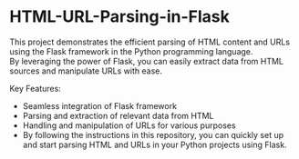 # HTML-URL-Parsing-in-Flask
This project demonstrates the efficient parsing of HTML content and URLs using the Flask framework in the Python programming language.    
By leveraging the power of Flask, you can easily extract data from HTML sources and manipulate URLs with ease.

Key Features:    
- Seamless integration of Flask framework     
- Parsing and extraction of relevant data from HTML     
- Handling and manipulation of URLs for various purposes      
- By following the instructions in this repository, you can quickly set up and start parsing HTML and URLs in your Python projects using Flask.     

